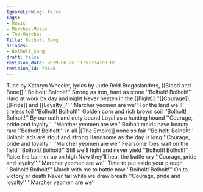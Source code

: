 ```yaml
---
IgnoreLinking: false
Tags:
- Music
- Marches-Music
- The-Marches
Title: Bolholt Song
aliases:
- Bolholt_Song
draft: false
revision_date: 2019-06-26 11:57:04+00:00
revision_id: 74528
---
```


Tune by Kathryn Wheeler, lyrics by Jude Reid
Bregaslanders, [[Blood and Bone]]
''Bolholt! Bolholt!''
Strong as iron, hard as stone
''Bolholt! Bolholt!''
Hard at work by day and night
Never beaten in the [[Fight]]
''[[Courage]], [[Pride]] and [[Loyalty]]''
''Marcher yeomen are we''
For the land we'll tireless toil
''Bolholt! Bolholt!''
Golden corn and rich brown soil
''Bolholt! Bolholt!''
By our oath and duty bound
Loyal as a hunting hound
''Courage, pride and loyalty''
''Marcher yeomen are we''
Bolholt maids have beauty rare
''Bolholt! Bolholt!''
In all [[The Empire]] none so fair
''Bolholt! Bolholt!''
Bolholt lads are stout and strong
Handsome as the day is long
''Courage, pride and loyalty''
''Marcher yeomen are we''
Fearsome foes wait on the field
''Bolholt! Bolholt!''
Still we'll fight and never yield
''Bolholt! Bolholt!''
Raise the banner up on high
Now they'll hear the battle cry
''Courage, pride and loyalty''
''Marcher yeomen are we''
Time to put aside your plough
''Bolholt! Bolholt!''
March with me to battle now
''Bolholt! Bolholt!''
On to victory or death
Never fail while we draw breath
''Courage, pride and loyalty''
''Marcher yeomen are we''